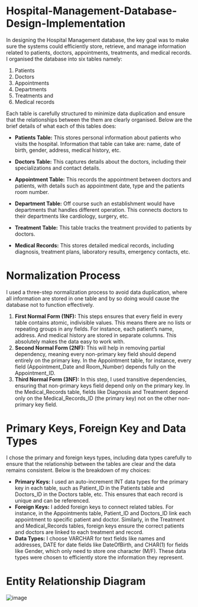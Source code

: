 # Hospital-Management-Database-Design-Implementation
In designing the Hospital Management database, the key goal was to make sure the systems could efficiently store, retrieve, and manage information related to patients, doctors, appointments, treatments, and medical records. I organised the database into six tables namely:
1.	Patients
2.	Doctors
3.	Appointments
4.	Departments
5.	Treatments and 
6.	Medical records
   
Each table is carefully structured to minimize data duplication and ensure that the relationships between the them are clearly organised. Below are the brief details of what each of this tables does:

- **Patients Table:** This stores personal information about patients who visits the hospital. Information that table can take are: name, date of birth, gender, address, medical history, etc.

- **Doctors Table:** This captures details about the doctors, including their specializations and contact details.

- **Appointment Table:** This records the appointment between doctors and patients, with details such as appointment date, type and the patients room number.

- **Department Table:** Off course such an establishment would have departments that handles different operation. This connects doctors to their departments like cardiology, surgery, etc.

- **Treatment Table:** This table tracks the treatment provided to patients by  doctors.

- **Medical Records:** This stores detailed medical records, including diagnosis, treatment plans, laboratory results, emergency contacts, etc.

# Normalization Process
I used a three-step normalization process to avoid data duplication, where all information are stored in one table and by so doing would cause the database not to function effectively.

1.	**First Normal Form (1NF):** This steps ensures that every field in every table contains atomic, indivisible values. This means there are no lists or repeating groups in any fields. For instance, each patient’s name, address. And medical history are stored in separate columns. This absolutely makes the data easy to work with.
2.	**Second Normal Form (2NF):** This will help in removing partial dependency, meaning every non-primary key field should depend entirely on the primary key. In the Appointment table, for instance, every field (Appointment_Date and Room_Number) depends fully on the Appointment_ID.
3.	**Third Normal Form (3NF):** In this step, I used transitive dependencies, ensuring that non-primary keys field depend only on the primary key. In the Medical_Records table, fields like Diagnosis and Treatment depend only on the Medical_Records_ID (the primary key) not on the other non-primary key field.

# Primary Keys, Foreign Key and Data Types
I chose the primary and foreign keys types, including data types carefully to ensure that the relationship between the tables are clear and the data remains consistent. Below is the breakdown of my choices:

- **Primary Keys:** I used an auto-increment INT data types for the primary key in each table, such as Patient_ID in the Patients table and Doctors_ID in the Doctors table, etc. This ensures that each record is unique and can be referenced.
- **Foreign Keys:** I added foreign keys to connect related tables. For instance, in the Appointments table, Patient_ID and Doctors_ID link each appointment to specific patient and doctor. Similarly, in the Treatment and Medical_Records tables, foreign keys ensure the correct patients and doctors are linked to each treatment and record.
- **Data Types:** I choose VARCHAR for text fields like names and addresses, DATE for date fields like DateOfBirth, and CHAR(1) for fields like Gender, which only need to store one character (M/F). These data types were chosen to efficiently store the information they represent.

# Entity Relationship Diagram

![image](https://github.com/user-attachments/assets/31679aa9-492d-4b4d-973f-43c32b98c0d5)

